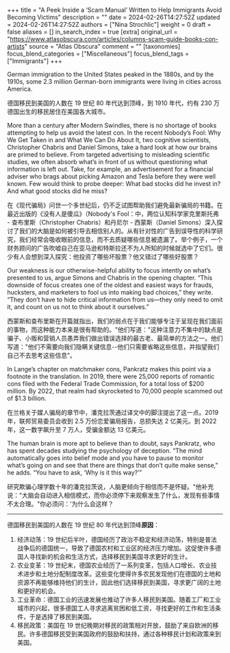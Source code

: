 +++
title = "A Peek Inside a ‘Scam Manual’ Written to Help Immigrants Avoid Becoming Victims"
description = ""
date = 2024-02-26T14:27:52Z
updated = 2024-02-26T14:27:52Z
authors = ["Nina Strochlic"]
weight = 0
draft = false
aliases = []
in_search_index = true
[extra]
original_url = "https://www.atlasobscura.com/articles/columns-scam-guide-books-con-artists"
source = "Atlas Obscura"
comment = ""
[taxonomies]
focus_blend_categories = ["Miscellaneous"]
focus_blend_tags = ["Immigrants"]
+++

German immigration to the United States peaked in the 1880s, and by the 1910s, some 2.3 million German-born immigrants were living in cities across America.

德国移民到美国的人数在 19 世纪 80 年代达到顶峰，到 1910 年代，约有 230 万德国出生的移民居住在美国各大城市。

More than a century after Modern Swindles, there is no shortage of books attempting to help us avoid the latest con. In the recent Nobody’s Fool: Why We Get Taken in and What We Can Do About It, two cognitive scientists, Christopher Chabris and Daniel Simons, take a hard look at how our brains are primed to believe. From targeted advertising to misleading scientific studies, we often absorb what’s in front of us without questioning what information is left out. Take, for example, an advertisement for a financial adviser who brags about picking Amazon and Tesla before they were well known. Few would think to probe deeper: What bad stocks did he invest in? And what good stocks did he miss?

在《现代骗局》问世一个多世纪后，仍不乏试图帮助我们避免最新骗局的书籍。在最近出版的《没有人是傻瓜》（Nobody's Fool：中，两位认知科学家克里斯托弗 - 查布里斯（Christopher Chabris）和丹尼尔 - 西蒙斯（Daniel Simons）深入探讨了我们的大脑是如何被引导去相信别人的。从有针对性的广告到误导性的科学研究，我们经常会吸收眼前的信息，而不去质疑哪些信息被遗漏了。举个例子，一个财务顾问的广告吹嘘自己在亚马逊和特斯拉还不为人所知的时候就选中了它们。很少有人会想到深入探究：他投资了哪些坏股票？他又错过了哪些好股票？

Our weakness is our otherwise-helpful ability to focus intently on what’s presented to us, argue Simons and Chabris in the opening chapter. “This downside of focus creates one of the oldest and easiest ways for frauds, hucksters, and marketers to fool us into making bad choices,” they write. “They don’t have to hide critical information from us—they only need to omit it, and count on us not to think about it ourselves.”

西蒙斯和查布里斯在开篇就指出，我们的弱点在于我们能够专注于呈现在我们面前的事物，而这种能力本来是很有帮助的。"他们写道："这种注意力不集中的缺点是骗子、小贩和营销人员愚弄我们做出错误选择的最古老、最简单的方法之一。他们写道："他们不需要向我们隐瞒关键信息--他们只需要省略这些信息，并指望我们自己不去思考这些信息"。

In Lange’s chapter on matchmaker cons, Pankratz makes this point via a footnote in the translation. In 2019, there were 25,000 reports of romantic cons filed with the Federal Trade Commission, for a total loss of $200 million. By 2022, that realm had skyrocketed to 70,000 people scammed out of $1.3 billion.

在兰格关于媒人骗局的章节中，潘克拉茨通过译文中的脚注提出了这一点。2019 年，联邦贸易委员会收到 2.5 万份恋爱骗局报告，总损失达 2 亿美元。到 2022 年，这一数字飙升至 7 万人，受骗金额达 13 亿美元。

The human brain is more apt to believe than to doubt, says Pankratz, who has spent decades studying the psychology of deception. “The mind automatically goes into belief mode and you have to pause to monitor what’s going on and see that there are things that don’t quite make sense,” he adds. “You have to ask, ‘Why is it this way?’”

研究欺骗心理学数十年的潘克拉茨说，人脑更倾向于相信而不是怀疑。"他补充说："大脑会自动进入相信模式，而你必须停下来观察发生了什么，发现有些事情不太合理。"你必须问：'为什么会这样？

---

德国移民到美国的人数在 19 世纪 80 年代达到顶峰**原因**：

1. 经济动荡：19 世纪后半叶，德国经历了政治不稳定和经济动荡，特别是普法战争后的德国统一，导致了德国农村和工业区的经济压力增加。这促使许多德国人寻找新的机会和生活方式，选择移民到美国寻求更好的生计。
2. 农业变革：19 世纪末，德国农业经历了一系列变革，包括人口增长、农业技术进步和土地分配制度改革。这些变化使得许多农民发现他们在德国的土地和资源不再能够维持他们的生计，因此他们选择移民到美国，寻求更广阔的土地和更好的机会。
3. 工业革命：德国工业的迅速发展也推动了许多人移民到美国。随着工厂和工业城市的兴起，很多德国工人寻求逃离贫困和低工资，寻找更好的工作和生活条件，于是选择了移民到美国。
4. 移民政策：美国在 19 世纪晚期对移民的政策相对开放，鼓励了来自欧洲的移民。许多德国移民受到美国政府的鼓励和扶持，通过各种移民计划和政策来到美国。
